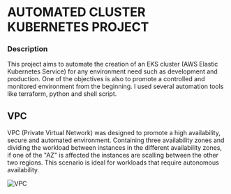 # AUTOMATED CLUSTER KUBERNETES PROJECT

### Description

This project aims to automate the creation of an EKS cluster (AWS Elastic Kubernetes Service) for any environment need such as development and production. One of the objectives is also to promote a controlled and monitored environment from the beginning.
I used several automation tools like terraform, python and shell script.


## VPC

VPC (Private Virtual Network) was designed to promote a high availability, secure and automated environment.
Containing three availability zones and dividing the workload between instances in the different availability zones, if one of the "AZ" is affected the instances are scalling between the other two regions.
This scenario is ideal for workloads that require autonomous availability.

![VPC](https://github.com/lucasdavip/Cluster_Monitorado/blob/master/images/AWS_VPC.png)
